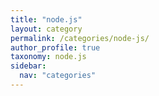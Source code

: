 ```yaml
---
title: "node.js"
layout: category
permalink: /categories/node-js/
author_profile: true
taxonomy: node.js
sidebar:
  nav: "categories"
---
```

